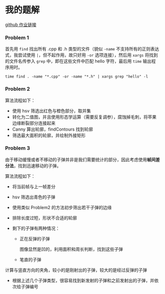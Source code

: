 # 我的题解

[github 作业链接](https://github.com/alfayoung/RMCV/tree/main/Homework1)

### Problem 1

首先用 `find` 找出所有 .cpp 和 .h 类型的文件（貌似 `-name` 不支持所有的正则表达式，我尝试使用 `|`，但不起作用，故只好用 `-or` 选项连接），然后用 `xargs` 将找到的文件名传参入 `grep` 中，即在这些文件中匹配 hello 字符，最后用 `time` 输出程序用时。

```shell
time find . -name "*.cpp" -or -name "*.h" | xargs grep "hello" -l
```

### Problem 2

算法流程如下：

* 使用 hsv 筛选出红色与橙色部分，取并集
* 转化为二值图，并且使用形态学运算（需要反复调参），腐蚀掉毛刺，将苹果边缘断裂部分连接起来
* Canny 算出轮廓，findContours 找到轮廓
* 筛选最大面积的轮廓，并绘制外接矩形

### Problem 3

由于移动缓慢或者不移动的子弹并非是我们需要统计的部分，因此考虑使用**帧间差分法**，找到迅速移动的子弹。

算法流程如下：

* 将当前帧与上一帧差分

* hsv 筛选出青色的子弹

* 使用类似 Problem2 的方法初步筛出若干子弹的边缘

* 排除长度过短，形状不合适的轮廓

* 剩下的子弹有两种情况：

  * 正在反弹的子弹

    图像显然是凹的，利用面积和周长判断，找到这些子弹

  * 笔直的子弹

​			  计算与竖直方向的夹角，较小的是刚射出的子弹，较大的是经过反弹的子弹

* 根据上述几个子弹类型，很容易找到新发射的子弹和之前发射出的子弹，并依次给子弹编号